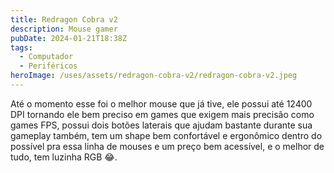 ```yaml
---
title: Redragon Cobra v2
description: Mouse gamer
pubDate: 2024-01-21T18:38Z
tags:
  - Computador
  - Periféricos
heroImage: /uses/assets/redragon-cobra-v2/redragon-cobra-v2.jpeg
---
```

Até o momento esse foi o melhor mouse que já tive, ele possui até 12400 DPI tornando ele bem preciso em games que exigem mais precisão como games FPS, possui dois botões laterais que ajudam bastante durante sua gameplay também, tem um shape bem confortável e ergonômico dentro do possível pra essa linha de mouses e um preço bem acessível, e o melhor de tudo, tem luzinha RGB  😂.